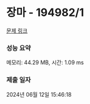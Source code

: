 # 장마 - 194982/1 

[문제 링크](https://level.goorm.io/exam/194982/%EC%9E%A5%EB%A7%88/quiz/1) 

### 성능 요약

메모리: 44.29 MB, 시간: 1.09 ms

### 제출 일자

2024년 06월 12일 15:46:18


